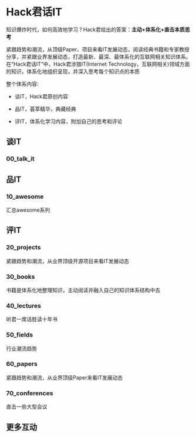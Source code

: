 # Hack君话IT
知识爆炸时代，如何高效地学习？Hack君给出的答案：**主动+体系化+直击本质思考**

紧跟趋势和潮流，从顶级Paper、项目来看IT发展动态，阅读经典书籍和专家教授分享，并紧跟业界发展动态，打造最新、最深、最体系化的互联网相关知识体系。在“Hack君话IT”中，Hack君涉猎IT(Internet Technology，互联网相关)领域方面的知识，体系化地组织呈现，并深入思考每个知识点的本质



整个体系内容:

* 谈IT，Hack君原创内容

* 品IT，荟萃精华，典藏经典

* 评IT，体系化学习内容，附加自己的思考和评论

  

## 谈IT

### 00_talk_it



## 品IT

### 10_awesome

汇总awesome系列



## 评IT

### 20_projects

紧跟趋势和潮流，从业界顶级开源项目来看IT发展动态

### 30_books

书籍是体系化地整理知识，主动阅读并融入自己的知识体系结构中去

### 40_lectures

听君一席话胜读十年书

### 50_fields

行业潮流趋势

### 60_papers

紧跟趋势和潮流，从业界顶级Paper来看IT发展动态

### 70_conferences

直击一些大型会议

## 更多互动

